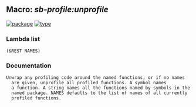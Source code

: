 ## Macro: ***sb-profile:unprofile***
[![package](https://img.shields.io/badge/Package-SB--PROFILE-5f9ea0.svg?style=social&colorA=999999)](../) [![type](https://img.shields.io/badge/Type-Macro-5f9ea0.svg?style=social&colorA=999999)](../#macro) 
### Lambda list
```
(&REST NAMES)
```
### Documentation
```
Unwrap any profiling code around the named functions, or if no names
  are given, unprofile all profiled functions. A symbol names
  a function. A string names all the functions named by symbols in the
  named package. NAMES defaults to the list of names of all currently
  profiled functions.
```

